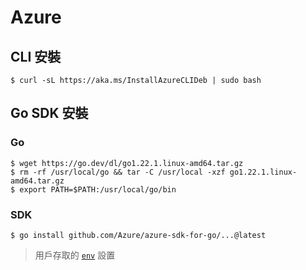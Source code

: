 # Azure

## CLI 安裝

```
$ curl -sL https://aka.ms/InstallAzureCLIDeb | sudo bash
```

## Go SDK 安裝

### Go 

```
$ wget https://go.dev/dl/go1.22.1.linux-amd64.tar.gz
$ rm -rf /usr/local/go && tar -C /usr/local -xzf go1.22.1.linux-amd64.tar.gz
$ export PATH=$PATH:/usr/local/go/bin
```

### SDK

```
$ go install github.com/Azure/azure-sdk-for-go/...@latest
```

> 用戶存取的 [`env`](https://learn.microsoft.com/en-us/azure/developer/go/azure-sdk-authentication?tabs=bash#-option-1-define-environment-variables) 設置